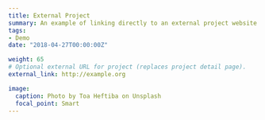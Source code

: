 ```yaml
---
title: External Project
summary: An example of linking directly to an external project website using `external_link`.
tags:
- Demo
date: "2018-04-27T00:00:00Z"

weight: 65
# Optional external URL for project (replaces project detail page).
external_link: http://example.org

image:
  caption: Photo by Toa Heftiba on Unsplash
  focal_point: Smart
---
```


